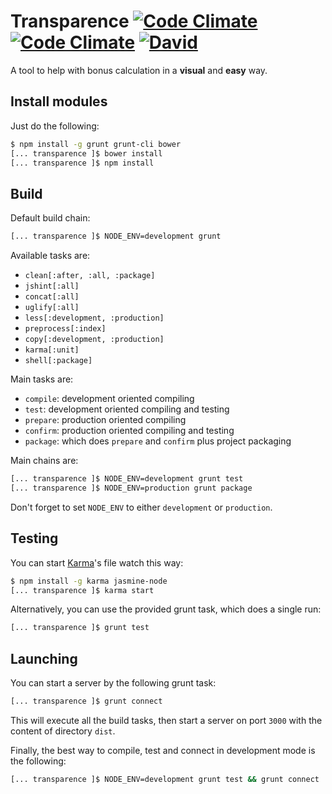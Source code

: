 # Transparence [![Code Climate](https://codeclimate.com/github/notdryft/transparence.png)](https://codeclimate.com/github/notdryft/transparence) [![Code Climate](https://codeclimate.com/github/notdryft/transparence/coverage.png)](https://codeclimate.com/github/notdryft/transparence) [![David](https://david-dm.org/notdryft/transparence.png)](https://david-dm.org/)

A tool to help with bonus calculation in a **visual** and **easy** way.


## Install modules

Just do the following:
```bash
$ npm install -g grunt grunt-cli bower
[... transparence ]$ bower install
[... transparence ]$ npm install
```

## Build

Default build chain:
```bash
[... transparence ]$ NODE_ENV=development grunt
```

Available tasks are:
* `clean[:after, :all, :package]`
* `jshint[:all]`
* `concat[:all]`
* `uglify[:all]`
* `less[:development, :production]`
* `preprocess[:index]`
* `copy[:development, :production]`
* `karma[:unit]`
* `shell[:package]`

Main tasks are:
* `compile`: development oriented compiling
* `test`: development oriented compiling and testing
* `prepare`: production oriented compiling
* `confirm`: production oriented compiling and testing
* `package`: which does `prepare` and `confirm` plus project packaging

Main chains are:
```bash
[... transparence ]$ NODE_ENV=development grunt test
[... transparence ]$ NODE_ENV=production grunt package
```

Don't forget to set `NODE_ENV` to either `development` or `production`.

## Testing

You can start [Karma](http://karma-runner.github.io/)'s file watch this way:

```bash
$ npm install -g karma jasmine-node
[... transparence ]$ karma start
```

Alternatively, you can use the provided grunt task, which does a single run:

```bash
[... transparence ]$ grunt test
```

## Launching

You can start a server by the following grunt task:
```bash
[... transparence ]$ grunt connect
```

This will execute all the build tasks, then start a server on port `3000` with the content of directory `dist`.

Finally, the best way to compile, test and connect in development mode is the following:
```bash
[... transparence ]$ NODE_ENV=development grunt test && grunt connect
```

